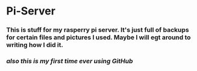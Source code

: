 # Pi-Server
###  This is stuff for my rasperry pi server. It's just full of backups for certain files and pictures I used. Maybe I will egt around to writing how I did it.
### _also this is my first time ever using GitHub_
